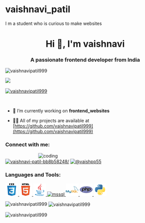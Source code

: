 # vaishnavi_patil
I m a student who is curious to make websites
<h1 align="center">Hi 👋, I'm vaishnavi</h1>
<h3 align="center">A passionate frontend developer from India</h3>

<p align="left">
  <img src="https://komarev.com/ghpvc/?username=vaishnavipatil999&label=Profile%20views&color=0e75b6&style=flat" alt="vaishnavipatil999" /> </p>
  <img src="https://mir-s3-cdn-cf.behance.net/project_modules/disp/601014116770475.6068beff4640a.gif">


<p align="left"> <a href="https://github.com/ryo-ma/github-profile-trophy"><img src="https://github-profile-trophy.vercel.app/?username=vaishnavipatil999" alt="vaishnavipatil999" /></a> </p>

<p align="left"> <a href="https://twitter.com/" target="blank"><img src="https://img.shields.io/twitter/follow/?logo=twitter&style=for-the-badge" alt="" /></a> </p>

- 🔭 I’m currently working on **frontend_websites**

- 👨‍💻 All of my projects are available at [https://github.com/vaishnavipatil999](https://github.com/vaishnavipatil999)

<h3 align="left">Connect with me:</h3>
<img align="right" alt="coding" width="400" src="https://www.google.com/url?sa=i&url=https%3A%2F%2Fwww.behance.net%2Fgallery%2F116770475%2FAnimated-illustrations&psig=AOvVaw0OtHk-3SXwcFv-i4l5DGOq&ust=1712215907957000&source=images&cd=vfe&opi=89978449&ved=0CBEQjRxqFwoTCOjvvpjrpoUDFQAAAAAdAAAAABAE"
<p align="left">
<a href="https://linkedin.com/in/vaishnavi-patil-bb8b58248/" target="blank"><img align="center" src="https://raw.githubusercontent.com/rahuldkjain/github-profile-readme-generator/master/src/images/icons/Social/linked-in-alt.svg" alt="vaishnavi-patil-bb8b58248/" height="30" width="40" /></a>
<a href="https://instagram.com/@vaishpp55" target="blank"><img align="center" src="https://raw.githubusercontent.com/rahuldkjain/github-profile-readme-generator/master/src/images/icons/Social/instagram.svg" alt="@vaishpp55" height="30" width="40" /></a>
</p>

<h3 align="left">Languages and Tools:</h3>
<p align="left"> <a href="https://www.w3schools.com/css/" target="_blank" rel="noreferrer"> <img src="https://raw.githubusercontent.com/devicons/devicon/master/icons/css3/css3-original-wordmark.svg" alt="css3" width="40" height="40"/> </a> <a href="https://www.w3.org/html/" target="_blank" rel="noreferrer"> <img src="https://raw.githubusercontent.com/devicons/devicon/master/icons/html5/html5-original-wordmark.svg" alt="html5" width="40" height="40"/> </a> <a href="https://www.java.com" target="_blank" rel="noreferrer"> <img src="https://raw.githubusercontent.com/devicons/devicon/master/icons/java/java-original.svg" alt="java" width="40" height="40"/> </a> <a href="https://www.microsoft.com/en-us/sql-server" target="_blank" rel="noreferrer"> <img src="https://www.svgrepo.com/show/303229/microsoft-sql-server-logo.svg" alt="mssql" width="40" height="40"/> </a> <a href="https://www.mysql.com/" target="_blank" rel="noreferrer"> <img src="https://raw.githubusercontent.com/devicons/devicon/master/icons/mysql/mysql-original-wordmark.svg" alt="mysql" width="40" height="40"/> </a> <a href="https://www.php.net" target="_blank" rel="noreferrer"> <img src="https://raw.githubusercontent.com/devicons/devicon/master/icons/php/php-original.svg" alt="php" width="40" height="40"/> </a> <a href="https://www.python.org" target="_blank" rel="noreferrer"> <img src="https://raw.githubusercontent.com/devicons/devicon/master/icons/python/python-original.svg" alt="python" width="40" height="40"/> </a> </p>

<p><img align="left" src="https://github-readme-stats.vercel.app/api/top-langs?username=vaishnavipatil999&show_icons=true&locale=en&layout=compact" alt="vaishnavipatil999" /></p>

<p>&nbsp;<img align="center" src="https://github-readme-stats.vercel.app/api?username=vaishnavipatil999&show_icons=true&locale=en" alt="vaishnavipatil999" /></p>

<p><img align="center" src="https://github-readme-streak-stats.herokuapp.com/?user=vaishnavipatil999&" alt="vaishnavipatil999" /></p>


